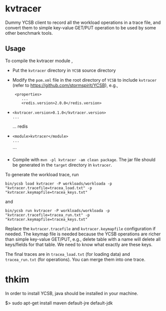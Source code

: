 # kvtracer

Dummy YCSB client to record all the workload operations in a trace file, and convert 
them to simple key-value GET/PUT operation to be used by some other benchmark tools.

## Usage
To compile the kvtracer module ,
* Put the `kvtracer` directory in `YCSB` source directory
* Modify the `pom.xml` file in the root directory of `YCSB` to include `kvtracer`
  (refer to https://github.com/stormspirit/YCSB), e.g.,

  ```
   <properties>
      ...
      <redis.version>2.0.0</redis.version>
+     <kvtracer.version>0.1.0</kvtracer.version>
      ...
   </properties>
   <modules>
      ...
      <module>redis</module>
+     <module>kvtracer</module>
      ...
   </modules>
  ```
* Compile with `mvn -pl kvtracer -am clean package`. The jar file should be generated in
the `target` directory in `kvtracer`.

To generate the workload trace, run
```
bin/ycsb load kvtracer -P workloads/workloada -p "kvtracer.tracefile=tracea_load.txt" -p "kvtracer.keymapfile=tracea_keys.txt"
```
and
```
bin/ycsb run kvtracer -P workloads/workloada -p "kvtracer.tracefile=tracea_run.txt" -p "kvtracer.keymapfile=tracea_keys.txt"
```
Replace the `kvtracer.tracefile` and `kvtracer.keymapfile` configuration if needed.
The keymap file is needed because the YCSB operations are richer than simple key-value
GET/PUT, e.g., delete table with a name will delete all keys/fields for that table. 
We need to know what exactly are these keys.

The final traces are in `tracea_load.txt` (for loading data) and `tracea_run.txt` 
(for operations). You can merge them into one trace.


# thkim
In order to install YCSB, java should be installed in your machine.

$> sudo apt-get install maven default-jre default-jdk

